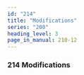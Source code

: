 ```yaml
---
id: "214"
title: "Modifications"
series: "200"
heading_level: 3
page_in_manual: 210-12
---
```


### 214 Modifications
